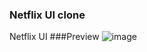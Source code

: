 ### Netflix UI clone
Netflix UI
###Preview
 ![image](https://user-images.githubusercontent.com/132484115/236623316-06557976-a5ad-4c91-b4fe-d7edbe75a59e.png)
